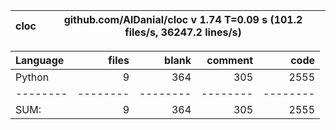 cloc|github.com/AlDanial/cloc v 1.74  T=0.09 s (101.2 files/s, 36247.2 lines/s)
--- | ---

Language|files|blank|comment|code
:-------|-------:|-------:|-------:|-------:
Python|9|364|305|2555
--------|--------|--------|--------|--------
SUM:|9|364|305|2555
